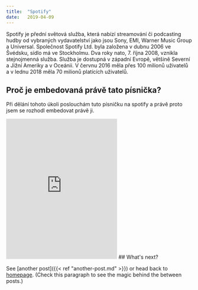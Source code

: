 ```yaml
---
title:  "Spotify"
date:   2019-04-09
---
```

Spotify je přední světová služba, která nabízí streamování či podcasting hudby od vybraných vydavatelství jako jsou Sony, EMI, Warner Music Group a Universal. Společnost Spotify Ltd. byla založena v dubnu 2006 ve Švédsku, sídlo má ve Stockholmu. Dva roky nato, 7. října 2008, vznikla stejnojmenná služba. Služba je dostupná v západní Evropě, většině Severní a Jižní Ameriky a v Oceánii. V červnu 2016 měla přes 100 milionů uživatelů a v lednu 2018 měla 70 milionů platících uživatelů.
## Proč je embedovaná právě tato písnička?
Při dělání tohoto úkoli poslouchám tuto písničku na spotify a právě proto jsem se rozhodl embedovat právě ji.
<iframe src="https://open.spotify.com/embed/track/5PUawWFG1oIS2NwEcyHaCr" width="300" height="380" frameborder="0" allowtransparency="true" allow="encrypted-media"></iframe>
## What's next?

See [another post]({{< ref "another-post.md" >}}) or head back to [homepage](../../). (Check this paragraph to see the magic behind the between posts.)